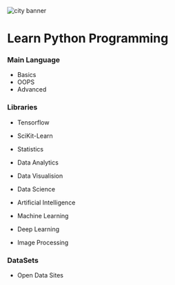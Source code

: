 ![city banner](https://user-images.githubusercontent.com/2780145/34307155-ac661e5a-e76c-11e7-9ef4-8bef4743d71d.png)

# Learn Python Programming

### Main Language
- Basics
- OOPS
- Advanced

### Libraries

- Tensorflow 
- SciKit-Learn

- Statistics
- Data Analytics
- Data Visualision
- Data Science

- Artificial Intelligence 
- Machine Learning 
- Deep Learning

- Image Processing 

### DataSets
- Open Data Sites

